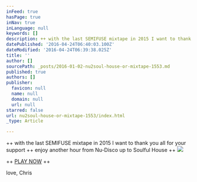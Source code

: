 ```yaml
---
inFeed: true
hasPage: true
inNav: true
inLanguage: null
keywords: []
description: ++ with the last SEMIFUSE mixtape in 2015 I want to thank you all for your support ++ enjoy another hour from Nu-Disco up to Soulful House ++
datePublished: '2016-04-24T06:40:03.100Z'
dateModified: '2016-04-24T06:39:38.025Z'
title: ''
author: []
sourcePath: _posts/2016-01-02-nu2soul-house-or-mixtape-1553.md
published: true
authors: []
publisher:
  favicon: null
  name: null
  domain: null
  url: null
starred: false
url: nu2soul-house-or-mixtape-1553/index.html
_type: Article

---
```

++ with the last SEMIFUSE mixtape in 2015 I want to thank you all for your support ++ enjoy another hour from Nu-Disco up to Soulful House ++
![](https://the-grid-user-content.s3-us-west-2.amazonaws.com/45f4ef57-986b-457d-90a0-98b0b4aa366d.jpg)

++ [PLAY NOW][0] ++

love, Chris

[0]: https://www.mixcloud.com/love2dance/nu2soul-house-mixtape-1553/